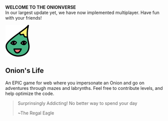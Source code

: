 **WELCOME TO THE ONIONVERSE**  
In our largest update yet, we have now implemented multiplayer. Have fun with your friends!

![Image](sprites/onion.png)

## Onion's Life ##

An EPIC game for web where you impersonate an Onion and go on adventures through mazes and labrynths. Feel free to contribute levels, and help optimize the code.




> Surprinsingly Addicting! No better way to spend your day
>     
> ~The Regal Eagle
